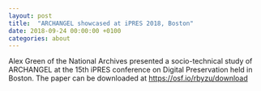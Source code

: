 ```yaml
---
layout: post
title:  "ARCHANGEL showcased at iPRES 2018, Boston"
date: 2018-09-24 00:00:00 +0100
categories: about
---
```


Alex Green of the National Archives presented a socio-technical study of ARCHANGEL at the 15th iPRES conference on Digital Preservation held in Boston.  The paper can be downloaded at https://osf.io/rbyzu/download